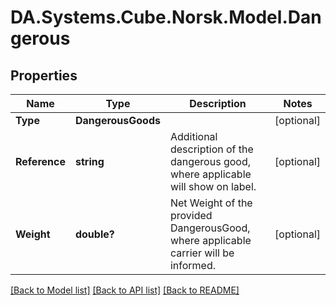 # DA.Systems.Cube.Norsk.Model.Dangerous

## Properties

Name | Type | Description | Notes
------------ | ------------- | ------------- | -------------
**Type** | **DangerousGoods** |  | [optional] 
**Reference** | **string** | Additional description of the dangerous good, where applicable will show on label. | [optional] 
**Weight** | **double?** | Net Weight of the provided DangerousGood, where applicable carrier will be informed. | [optional] 

[[Back to Model list]](../README.md#documentation-for-models) [[Back to API list]](../README.md#documentation-for-api-endpoints) [[Back to README]](../README.md)

